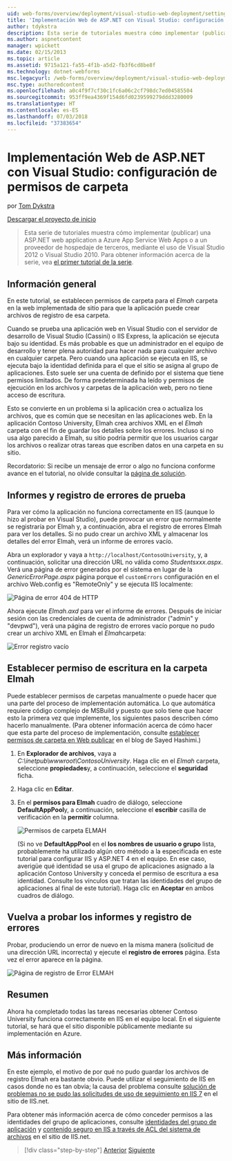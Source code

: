 ```yaml
---
uid: web-forms/overview/deployment/visual-studio-web-deployment/setting-folder-permissions
title: 'Implementación Web de ASP.NET con Visual Studio: configuración de permisos de carpeta | Microsoft Docs'
author: tdykstra
description: Esta serie de tutoriales muestra cómo implementar (publicar) una ASP.NET web application a Azure App Service Web Apps o a un proveedor de hospedaje de terceros, usa...
ms.author: aspnetcontent
manager: wpickett
ms.date: 02/15/2013
ms.topic: article
ms.assetid: 9715a121-fa55-4f1b-a5d2-fb3f6cd8be8f
ms.technology: dotnet-webforms
msc.legacyurl: /web-forms/overview/deployment/visual-studio-web-deployment/setting-folder-permissions
msc.type: authoredcontent
ms.openlocfilehash: a0c4f9f7cf30c1fc6a06c2cf798dc7ed04585504
ms.sourcegitcommit: 953ff9ea4369f154d6fd0239599279ddd3280009
ms.translationtype: HT
ms.contentlocale: es-ES
ms.lasthandoff: 07/03/2018
ms.locfileid: "37383654"
---
```

<a name="aspnet-web-deployment-using-visual-studio-setting-folder-permissions"></a>Implementación Web de ASP.NET con Visual Studio: configuración de permisos de carpeta
====================
por [Tom Dykstra](https://github.com/tdykstra)

[Descargar el proyecto de inicio](http://go.microsoft.com/fwlink/p/?LinkId=282627)

> Esta serie de tutoriales muestra cómo implementar (publicar) una ASP.NET web application a Azure App Service Web Apps o a un proveedor de hospedaje de terceros, mediante el uso de Visual Studio 2012 o Visual Studio 2010. Para obtener información acerca de la serie, vea [el primer tutorial de la serie](introduction.md).


## <a name="overview"></a>Información general

En este tutorial, se establecen permisos de carpeta para el *Elmah* carpeta en la web implementada de sitio para que la aplicación puede crear archivos de registro de esa carpeta.

Cuando se prueba una aplicación web en Visual Studio con el servidor de desarrollo de Visual Studio (Cassini) o IIS Express, la aplicación se ejecuta bajo su identidad. Es más probable es que un administrador en el equipo de desarrollo y tener plena autoridad para hacer nada para cualquier archivo en cualquier carpeta. Pero cuando una aplicación se ejecuta en IIS, se ejecuta bajo la identidad definida para el que el sitio se asigna al grupo de aplicaciones. Esto suele ser una cuenta de definido por el sistema que tiene permisos limitados. De forma predeterminada ha leído y permisos de ejecución en los archivos y carpetas de la aplicación web, pero no tiene acceso de escritura.

Esto se convierte en un problema si la aplicación crea o actualiza los archivos, que es común que se necesitan en las aplicaciones web. En la aplicación Contoso University, Elmah crea archivos XML en el *Elmah* carpeta con el fin de guardar los detalles sobre los errores. Incluso si no usa algo parecido a Elmah, su sitio podría permitir que los usuarios cargar los archivos o realizar otras tareas que escriben datos en una carpeta en su sitio.

Recordatorio: Si recibe un mensaje de error o algo no funciona conforme avance en el tutorial, no olvide consultar la [página de solución](troubleshooting.md).

## <a name="test-error-logging-and-reporting"></a>Informes y registro de errores de prueba

Para ver cómo la aplicación no funciona correctamente en IIS (aunque lo hizo al probar en Visual Studio), puede provocar un error que normalmente se registraría por Elmah y, a continuación, abra el registro de errores Elmah para ver los detalles. Si no pudo crear un archivo XML y almacenar los detalles del error Elmah, verá un informe de errores vacío.

Abra un explorador y vaya a `http://localhost/ContosoUniversity`, y, a continuación, solicitar una dirección URL no válida como *Studentsxxx.aspx*. Verá una página de error generados por el sistema en lugar de la *GenericErrorPage.aspx* página porque el `customErrors` configuración en el archivo Web.config es "RemoteOnly" y se ejecuta IIS localmente:

![Página de error 404 de HTTP](setting-folder-permissions/_static/image1.png)

Ahora ejecute *Elmah.axd* para ver el informe de errores. Después de iniciar sesión con las credenciales de cuenta de administrador (&quot;admin&quot; y &quot;devpwd&quot;), verá una página de registro de errores vacío porque no pudo crear un archivo XML en Elmah el *Elmah*carpeta:

![Error registro vacío](setting-folder-permissions/_static/image2.png)

## <a name="set-write-permission-on-the-elmah-folder"></a>Establecer permiso de escritura en la carpeta Elmah

Puede establecer permisos de carpetas manualmente o puede hacer que una parte del proceso de implementación automática. Lo que automática requiere código complejo de MSBuild y puesto que solo tiene que hacer esto la primera vez que implemente, los siguientes pasos describen cómo hacerlo manualmente. (Para obtener información acerca de cómo hacer que esta parte del proceso de implementación, consulte [establecer permisos de carpeta en Web publicar](http://sedodream.com/2011/11/08/SettingFolderPermissionsOnWebPublish.aspx) en el blog de Sayed Hashimi.)

1. En **Explorador de archivos**, vaya a *C:\inetpub\wwwroot\ContosoUniversity*. Haga clic en el *Elmah* carpeta, seleccione **propiedades**y, a continuación, seleccione el **seguridad** ficha.
2. Haga clic en **Editar**.
3. En el **permisos para Elmah** cuadro de diálogo, seleccione **DefaultAppPool**y, a continuación, seleccione el **escribir** casilla de verificación en la **permitir** columna.

    ![Permisos de carpeta ELMAH](setting-folder-permissions/_static/image3.png)

    (Si no ve **DefaultAppPool** en el **los nombres de usuario o grupo** lista, probablemente ha utilizado algún otro método a la especificada en este tutorial para configurar IIS y ASP.NET 4 en el equipo. En ese caso, averigüe qué identidad se usa el grupo de aplicaciones asignado a la aplicación Contoso University y conceda el permiso de escritura a esa identidad. Consulte los vínculos que tratan las identidades del grupo de aplicaciones al final de este tutorial). Haga clic en **Aceptar** en ambos cuadros de diálogo.

## <a name="retest-error-logging-and-reporting"></a>Vuelva a probar los informes y registro de errores

Probar, produciendo un error de nuevo en la misma manera (solicitud de una dirección URL incorrecta) y ejecute el **registro de errores** página. Esta vez el error aparece en la página.

![Página de registro de Error ELMAH](setting-folder-permissions/_static/image4.png)

## <a name="summary"></a>Resumen

Ahora ha completado todas las tareas necesarias obtener Contoso University funciona correctamente en IIS en el equipo local. En el siguiente tutorial, se hará que el sitio disponible públicamente mediante su implementación en Azure.

## <a name="more-information"></a>Más información

En este ejemplo, el motivo de por qué no pudo guardar los archivos de registro Elmah era bastante obvio. Puede utilizar el seguimiento de IIS en casos donde no es tan obvia; la causa del problema consulte [solución de problemas no se pudo las solicitudes de uso de seguimiento en IIS 7](https://www.iis.net/learn/troubleshoot/using-failed-request-tracing/troubleshooting-failed-requests-using-tracing-in-iis) en el sitio de IIS.net.

Para obtener más información acerca de cómo conceder permisos a las identidades del grupo de aplicaciones, consulte [identidades del grupo de aplicación](https://www.iis.net/learn/manage/configuring-security/application-pool-identities) y [contenido seguro en IIS a través de ACL del sistema de archivos](https://www.iis.net/learn/get-started/planning-for-security/secure-content-in-iis-through-file-system-acls) en el sitio de IIS.net.

> [!div class="step-by-step"]
> [Anterior](deploying-to-iis.md)
> [Siguiente](deploying-to-production.md)
